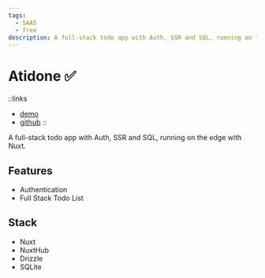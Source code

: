 ```yaml
---
tags:
  - SAAS
  - free
description: A full-stack todo app with Auth, SSR and SQL, running on the edge with Nuxt.
---
```


# Atidone ✅

::links
- [demo](todos.nuxt.dev)
- [github](https://github.com/atinux/atidone)
::

A full-stack todo app with Auth, SSR and SQL, running on the edge with Nuxt.

## Features

- Authentication
- Full Stack Todo List

## Stack

- Nuxt
- NuxtHub
- Drizzle
- SQLite
